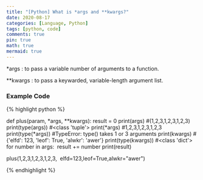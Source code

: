 ```yaml
---
title: "[Python] What is *args and **kwargs?"
date: 2020-08-17
categories: [Language, Python]
tags: [python, code]
comments: true
pin: true
math: true
mermaid: true
---
```




*args : to pass a variable number of arguments to a function. 

**kwargs : to pass a keywarded, variable-length argument list. 

### Example Code

{% highlight python %}

def plus(param, *args, **kwargs):
  result = 0
  print(args)
  #(1,2,3,1,2,3,1,2,3)
  print(type(args))
  #<class 'tuple'>
  print(*args)
  #1,2,3,1,2,3,1,2,3
  print(type(*args))
  #TypeError: type() takes 1 or 3 arguments
  print(kwargs)
  #{'elfd': 123, 'leof': True, 'alwkr': 'awer'}
  print(type(kwargs))
  #<class 'dict'>
  for number in args:
​    result += number
  print(result)

plus(1,2,3,1,2,3,1,2,3,
​      elfd=123,leof=True,alwkr="awer")

{% endhighlight %}


